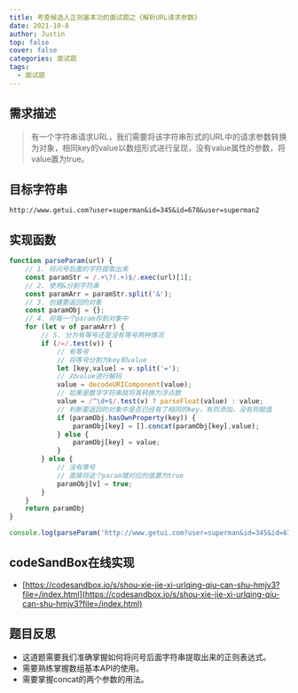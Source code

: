 ```yaml
---
title: 考查候选人正则基本功的面试题之《解析URL请求参数》
date: 2021-10-8
author: Justin
top: false
cover: false
categories: 面试题
tags:
  - 面试题
---
```


## 需求描述
>有一个字符串请求URL，我们需要将该字符串形式的URL中的请求参数转换为对象，相同key的value以数组形式进行呈现，没有value属性的参数，将value置为true。

## 目标字符串
`http://www.getui.com?user=superman&id=345&id=678&user=superman2`

## 实现函数
```js
function parseParam(url) {
    // 1. 将问号后面的字符提取出来
    const paramStr = /.+\?(.+)$/.exec(url)[1];
    // 2. 使用&分割字符串
    const paramArr = paramStr.split('&');
    // 3. 创建要返回的对象
    const paramObj = {};
    // 4. 将每一个param存到对象中
    for (let v of paramArr) {
        // 5. 分为有等号还是没有等号两种情况
        if (/=/.test(v)) {
            // 有等号
            // 将等号分割为key和value
            let [key,value] = v.split('=');
            // 对value进行解码
            value = decodeURIComponent(value);
            // 如果是数字字符串就将其转换为浮点数
            value = /^\d+$/.test(v) ? parseFloat(value) : value;
            // 判断要返回的对象中是否已经有了相同的key，有则添加，没有则赋值
            if (paramObj.hasOwnProperty(key)) {
                paramObj[key] = [].concat(paramObj[key],value);
            } else {
                paramObj[key] = value;
            }
        } else {
            // 没有等号
            // 直接将这个param键对应的值置为true
            paramObj[v] = true;
        }
    }
    return paramObj
}

console.log(parseParam('http://www.getui.com?user=superman&id=345&id=678&user=superman2'));

```

## codeSandBox在线实现
* [https://codesandbox.io/s/shou-xie-jie-xi-urlqing-qiu-can-shu-hmjv3?file=/index.html](https://codesandbox.io/s/shou-xie-jie-xi-urlqing-qiu-can-shu-hmjv3?file=/index.html)

## 题目反思
* 这道题需要我们准确掌握如何将问号后面字符串提取出来的正则表达式。
* 需要熟练掌握数组基本API的使用。
* 需要掌握concat的两个参数的用法。
